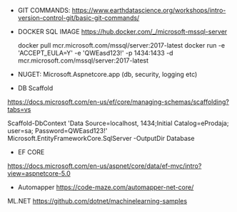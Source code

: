 * GIT COMMANDS: https://www.earthdatascience.org/workshops/intro-version-control-git/basic-git-commands/


* DOCKER SQL IMAGE https://hub.docker.com/_/microsoft-mssql-server

    docker pull mcr.microsoft.com/mssql/server:2017-latest
    docker run -e 'ACCEPT_EULA=Y' -e 'QWEasd123!' -p 1434:1433 -d mcr.microsoft.com/mssql/server:2017-latest

* NUGET: Microsoft.Aspnetcore.app (db, security, logging etc)



* DB Scaffold

https://docs.microsoft.com/en-us/ef/core/managing-schemas/scaffolding?tabs=vs

Scaffold-DbContext 'Data Source=localhost, 1434;Initial Catalog=eProdaja; user=sa; Password=QWEasd123!' Microsoft.EntityFrameworkCore.SqlServer -OutputDir Database


* EF CORE

https://docs.microsoft.com/en-us/aspnet/core/data/ef-mvc/intro?view=aspnetcore-5.0


* Automapper
https://code-maze.com/automapper-net-core/


ML.NET
https://github.com/dotnet/machinelearning-samples